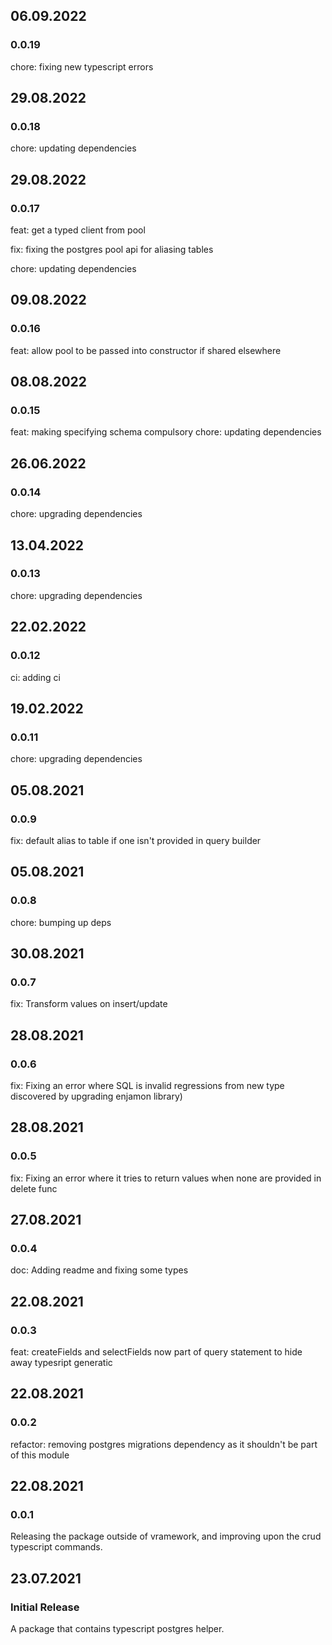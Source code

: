 ## 06.09.2022

### 0.0.19

chore: fixing new typescript errors

## 29.08.2022

### 0.0.18

chore: updating dependencies

## 29.08.2022

### 0.0.17

feat: get a typed client from pool

fix: fixing the postgres pool api for aliasing tables

chore: updating dependencies

## 09.08.2022

### 0.0.16

feat: allow pool to be passed into constructor if shared elsewhere

## 08.08.2022

### 0.0.15

feat: making specifying schema compulsory
chore: updating dependencies

## 26.06.2022

### 0.0.14

chore: upgrading dependencies

## 13.04.2022

### 0.0.13

chore: upgrading dependencies

## 22.02.2022

### 0.0.12

ci: adding ci

## 19.02.2022

### 0.0.11

chore: upgrading dependencies

## 05.08.2021

### 0.0.9

fix: default alias to table if one isn't provided in query builder

## 05.08.2021

### 0.0.8

chore: bumping up deps

## 30.08.2021

### 0.0.7

fix: Transform values on insert/update

## 28.08.2021

### 0.0.6

fix: Fixing an error where SQL is invalid regressions from new type discovered by upgrading enjamon library)

## 28.08.2021

### 0.0.5

fix: Fixing an error where it tries to return values when none are provided in delete func

## 27.08.2021

### 0.0.4

doc: Adding readme and fixing some types

## 22.08.2021

### 0.0.3

feat: createFields and selectFields now part of query statement to hide away typesript
generatic

## 22.08.2021

### 0.0.2

refactor: removing postgres migrations dependency as it shouldn't be part of this module

## 22.08.2021

### 0.0.1

Releasing the package outside of vramework, and improving upon the crud typescript commands.

## 23.07.2021

### Initial Release

A package that contains typescript postgres helper.

